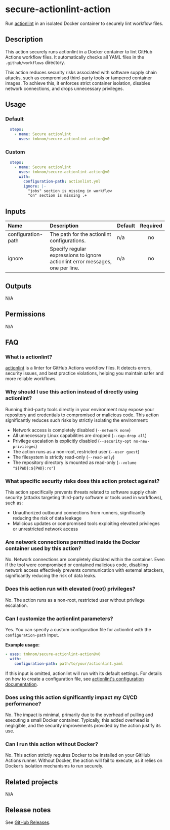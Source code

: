 # secure-actionlint-action

Run [actionlint][actionlint] in an isolated Docker container to securely lint workflow files.

<!-- actdocs start -->

## Description

This action securely runs actionlint in a Docker container to lint GitHub Actions workflow files.
It automatically checks all YAML files in the `.github/workflows` directory.

This action reduces security risks associated with software supply chain attacks, such as compromised third-party tools or tampered container images.
To achieve this, it enforces strict container isolation, disables network connections, and drops unnecessary privileges.

## Usage

### Default

```yaml
  steps:
    - name: Secure actionlint
      uses: tmknom/secure-actionlint-action@v0
```

### Custom

```yaml
  steps:
    - name: Secure actionlint
      uses: tmknom/secure-actionlint-action@v0
      with:
        configuration-path: actionlint.yml
        ignore: |-
          "jobs" section is missing in workflow
          "on" section is missing .+
```

## Inputs

| Name | Description | Default | Required |
| :--- | :---------- | :------ | :------: |
| configuration-path | The path for the actionlint configurations. | n/a | no |
| ignore | Specify regular expressions to ignore actionlint error messages, one per line. | n/a | no |

## Outputs

N/A

<!-- actdocs end -->

## Permissions

N/A

## FAQ

### What is actionlint?

[actionlint][actionlint] is a linter for GitHub Actions workflow files.
It detects errors, security issues, and best practice violations, helping you maintain safer and more reliable workflows.

### Why should I use this action instead of directly using actionlint?

Running third-party tools directly in your environment may expose your repository and credentials to compromised or malicious code.
This action significantly reduces such risks by strictly isolating the environment:

- Network access is completely disabled (`--network none`)
- All unnecessary Linux capabilities are dropped (`--cap-drop all`)
- Privilege escalation is explicitly disabled (`--security-opt no-new-privileges`)
- The action runs as a non-root, restricted user  (`--user guest`)
- The filesystem is strictly read-only (`--read-only`)
- The repository directory is mounted as read-only (`--volume "${PWD}:${PWD}:ro"`)

### What specific security risks does this action protect against?

This action specifically prevents threats related to software supply chain security (attacks targeting third-party software or tools used in workflows), such as:

- Unauthorized outbound connections from runners, significantly reducing the risk of data leakage
- Malicious updates or compromised tools exploiting elevated privileges or unrestricted network access

### Are network connections permitted inside the Docker container used by this action?

No. Network connections are completely disabled within the container.
Even if the tool were compromised or contained malicious code, disabling network access effectively prevents communication with external attackers, significantly reducing the risk of data leaks.

### Does this action run with elevated (root) privileges?

No. The action runs as a non-root, restricted user without privilege escalation.

### Can I customize the actionlint parameters?

Yes. You can specify a custom configuration file for actionlint with the `configuration-path` input.

**Example usage:**

```yaml
- uses: tmknom/secure-actionlint-action@v0
  with:
    configuration-path: path/to/your/actionlint.yaml
```

If this input is omitted, actionlint will run with its default settings.
For details on how to create a configuration file, see [actionlint's configuration documentation](https://github.com/rhysd/actionlint/blob/main/docs/config.md).

### Does using this action significantly impact my CI/CD performance?

No. The impact is minimal, primarily due to the overhead of pulling and executing a small Docker container.
Typically, this added overhead is negligible, and the security improvements provided by the action justify its use.

### Can I run this action without Docker?

No. This action strictly requires Docker to be installed on your GitHub Actions runner.
Without Docker, the action will fail to execute, as it relies on Docker’s isolation mechanisms to run securely.

## Related projects

N/A

## Release notes

See [GitHub Releases][releases].

[actionlint]: https://github.com/rhysd/actionlint
[releases]: https://github.com/tmknom/secure-actionlint-action/releases

